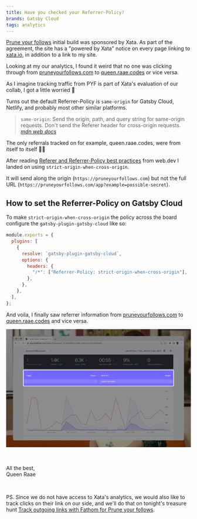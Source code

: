 ```yaml
---
title: Have you checked your Referrer-Policy?
brands: Gatsby Cloud
tags: analytics
---
```


[Prune your follows](https://pruneyourfollows.com) initial build was sponsored by Xata. As part of the agreement, the site has a "powered by Xata" notice on every page linking to [xata.io](https://xata.io/), in addition to a link to my site.

Looking at my our analytics, I found it weird that no one was clicking through from [pruneyourfollows.com](https://pruneyourfollows.com/) to [queen.raae.codes](https://queen.raae.codes/) or vice versa.

As I imagine tracking traffic from PYF is part of Xata's evaluation of our collab, I got a little worried 😬

Turns out the default Referrer-Policy is `same-origin` for Gatsby Cloud, Netlify, and probably most other similar platforms.

> `same-origin`: Send the origin, path, and query string for same-origin requests. Don't send the Referer header for cross-origin requests.
> <cite>[mdn web docs](https://developer.mozilla.org/en-US/docs/Web/HTTP/Headers/Referrer-Policy)</cite>

The only referrals tracked on for example, queen.raae.codes, were from itself to itself 🤦‍♀️

After reading [Referer and Referrer-Policy best practices](https://web.dev/referrer-best-practices) from web.dev I landed on using `strict-origin-when-cross-origin`.

It will send along the origin (`https://pruneyourfollows.com`) but not the full URL (`https://pruneyourfollows.com/app?example=possible-secret`).

## How to set the Referrer-Policy on Gatsby Cloud

To make `strict-origin-when-cross-origin` the policy across the board configure the `gatsby-plugin-gatsby-cloud` like so:

```js
module.exports = {
  plugins: [
    {
      resolve: `gatsby-plugin-gatsby-cloud`,
      options: {
        headers: {
          "/*": ["Referrer-Policy: strict-origin-when-cross-origin"],
        },
      },
    },
  ],
};
```

And voila, I finally saw referrer information from [pruneyourfollows.com](https://pruneyourfollows.com/) to [queen.raae.codes](https://queen.raae.codes/) and vice versa.

[![Fathom analytics dashboard for Prune your follows](referrer-policy.jpg)](https://app.usefathom.com/share/lfdkntld/pruneyourfollows.com)

&nbsp;

All the best,\
Queen Raae

&nbsp;

PS. Since we do not have access to Xata's analytics, we would also like to track clicks on their link on our side, and we'll do that on tonight's treasure hunt [Track outgoing links with Fathom for Prune your follows](https://www.youtube.com/watch?v=SftxLYjW_ZQ).
